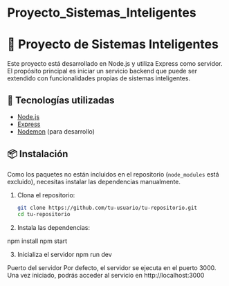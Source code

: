 # Proyecto_Sistemas_Inteligentes


# 🧠 Proyecto de Sistemas Inteligentes

Este proyecto está desarrollado en Node.js y utiliza Express como servidor. El propósito principal es iniciar un servicio backend que puede ser extendido con funcionalidades propias de sistemas inteligentes.

## 🚀 Tecnologías utilizadas

- [Node.js](https://nodejs.org/)
- [Express](https://expressjs.com/)
- [Nodemon](https://nodemon.io/) (para desarrollo)

## 📦 Instalación

Como los paquetes no están incluidos en el repositorio (`node_modules` está excluido), necesitas instalar las dependencias manualmente.

1. Clona el repositorio:
   ```bash
   git clone https://github.com/tu-usuario/tu-repositorio.git
   cd tu-repositorio
   
2. 	Instala las dependencias:

npm install
npm start

3. Inicializa el servidor
npm run dev


 Puerto del servidor
Por defecto, el servidor se ejecuta en el puerto 3000.
Una vez iniciado, podrás acceder al servicio en http://localhost:3000
